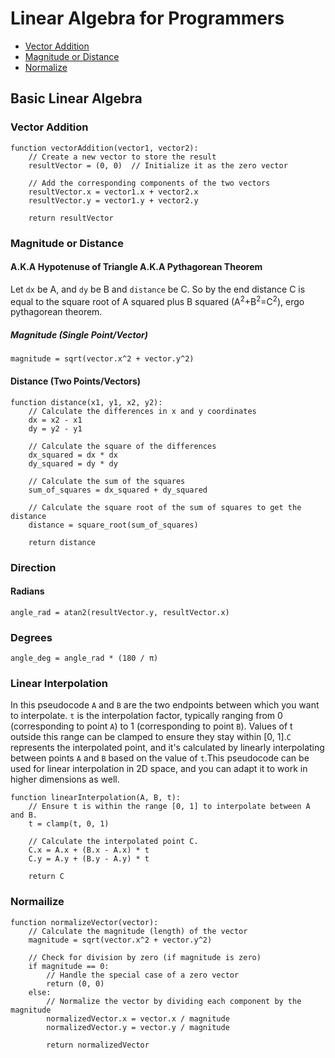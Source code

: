 # Linear Algebra for Programmers

 - [Vector Addition](#vector-addition)
 - [Magnitude or Distance](magnitude-or-distance)
 - [Normalize](normalize)

## Basic Linear Algebra

### Vector Addition 

```
function vectorAddition(vector1, vector2):
    // Create a new vector to store the result
    resultVector = (0, 0)  // Initialize it as the zero vector

    // Add the corresponding components of the two vectors
    resultVector.x = vector1.x + vector2.x
    resultVector.y = vector1.y + vector2.y

    return resultVector
```

### Magnitude or Distance
#### A.K.A Hypotenuse of Triangle A.K.A Pythagorean Theorem

Let ```dx``` be A, and ```dy``` be B and ```distance``` be C. So by the end distance C is equal to the square root of A squared plus B squared (A<sup>2</sup>+B<sup>2</sup>=C<sup>2</sup>), ergo pythagorean theorem.

##### Magnitude (Single Point/Vector)

```
magnitude = sqrt(vector.x^2 + vector.y^2)
```

#### Distance (Two Points/Vectors)
```
function distance(x1, y1, x2, y2):
    // Calculate the differences in x and y coordinates
    dx = x2 - x1
    dy = y2 - y1

    // Calculate the square of the differences
    dx_squared = dx * dx
    dy_squared = dy * dy

    // Calculate the sum of the squares
    sum_of_squares = dx_squared + dy_squared

    // Calculate the square root of the sum of squares to get the distance
    distance = square_root(sum_of_squares)

    return distance
```

### Direction

#### Radians

```
angle_rad = atan2(resultVector.y, resultVector.x)
```

### Degrees

```
angle_deg = angle_rad * (180 / π)
````

### Linear Interpolation

In this pseudocode ```A``` and ```B``` are the two endpoints between which you want to interpolate. ```t``` is the interpolation factor, typically ranging from 0 
(corresponding to point ```A```) to 1 (corresponding to point ```B```). Values of t outside this range can be clamped to ensure they stay within [0, 1].```C``` represents 
the interpolated point, and it's calculated by linearly interpolating between points ```A``` and ```B``` based on the value of ```t```.This pseudocode can be used for 
linear interpolation in 2D space, and you can adapt it to work in higher dimensions as well.

```
function linearInterpolation(A, B, t):
    // Ensure t is within the range [0, 1] to interpolate between A and B.
    t = clamp(t, 0, 1)

    // Calculate the interpolated point C.
    C.x = A.x + (B.x - A.x) * t
    C.y = A.y + (B.y - A.y) * t

    return C
```

### Normailize

```
function normalizeVector(vector):
    // Calculate the magnitude (length) of the vector
    magnitude = sqrt(vector.x^2 + vector.y^2)

    // Check for division by zero (if magnitude is zero)
    if magnitude == 0:
        // Handle the special case of a zero vector
        return (0, 0)
    else:
        // Normalize the vector by dividing each component by the magnitude
        normalizedVector.x = vector.x / magnitude
        normalizedVector.y = vector.y / magnitude

        return normalizedVector

```
